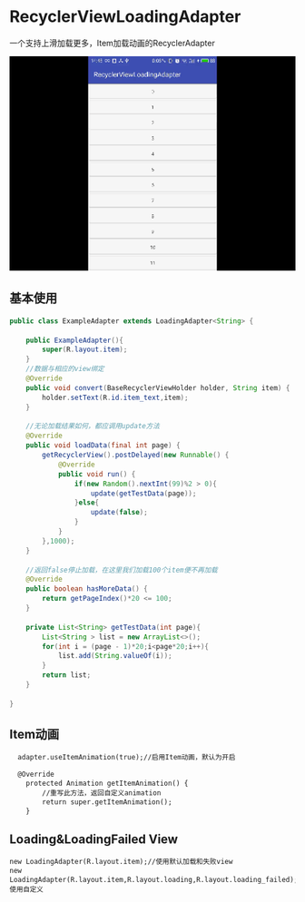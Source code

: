 # RecyclerViewLoadingAdapter
一个支持上滑加载更多，Item加载动画的RecyclerAdapter

![image](https://github.com/YuanWenHai/RecyclerViewLoadingAdapter/blob/master/sceenshot/img.gif)

## 基本使用
```java
public class ExampleAdapter extends LoadingAdapter<String> {

    public ExampleAdapter(){
        super(R.layout.item);
    }
    //数据与相应的view绑定
    @Override
    public void convert(BaseRecyclerViewHolder holder, String item) {
        holder.setText(R.id.item_text,item);
    }

    //无论加载结果如何，都应调用update方法
    @Override
    public void loadData(final int page) {
        getRecyclerView().postDelayed(new Runnable() {
            @Override
            public void run() {
                if(new Random().nextInt(99)%2 > 0){
                    update(getTestData(page));
                }else{
                    update(false);
                }
            }
        },1000);
    }

    //返回false停止加载，在这里我们加载100个item便不再加载
    @Override
    public boolean hasMoreData() {
        return getPageIndex()*20 <= 100;
    }
    
    private List<String> getTestData(int page){
        List<String > list = new ArrayList<>();
        for(int i = (page - 1)*20;i<page*20;i++){
            list.add(String.valueOf(i));
        }
        return list;
    }

}
```
## Item动画
```
  adapter.useItemAnimation(true);//启用Item动画，默认为开启
```
```
  @Override
    protected Animation getItemAnimation() {
        //重写此方法，返回自定义animation
        return super.getItemAnimation();
    }
```
## Loading&LoadingFailed View
```
new LoadingAdapter(R.layout.item);//使用默认加载和失败view
new LoadingAdapter(R.layout.item,R.layout.loading,R.layout.loading_failed);//使用自定义
```
